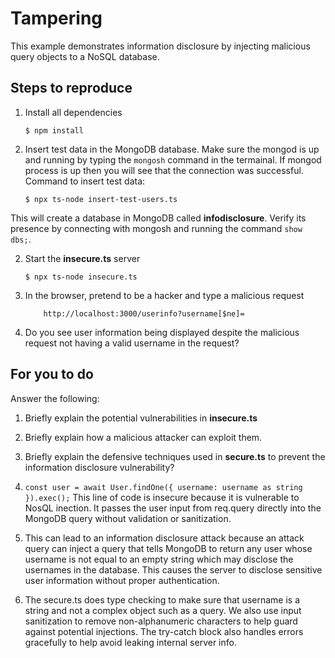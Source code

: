 # Tampering

This example demonstrates information disclosure by injecting malicious query objects to a NoSQL database.

## Steps to reproduce

1. Install all dependencies

    `$ npm install`

2. Insert test data in the MongoDB database. Make sure the mongod is up and running by typing the `mongosh` command in the termainal. If mongod process is up then you will see that the connection was successful. Command to insert test data:

    `$ npx ts-node insert-test-users.ts`

This will create a database in MongoDB called __infodisclosure__. Verify its presence by connecting with mongosh and running the command `show dbs;`.

2. Start the **insecure.ts** server

    `$ npx ts-node insecure.ts`

3. In the browser, pretend to be a hacker and type a malicious request

    ```
        http://localhost:3000/userinfo?username[$ne]=
    ```

4. Do you see user information being displayed despite the malicious request not having a valid username in the request?

## For you to do

Answer the following:

1. Briefly explain the potential vulnerabilities in **insecure.ts**
2. Briefly explain how a malicious attacker can exploit them.
3. Briefly explain the defensive techniques used in **secure.ts** to prevent the information disclosure vulnerability?

1. ```const user = await User.findOne({ username: username as string }).exec();```
This line of code is insecure because it is vulnerable to NosQL inection. It passes the user input from req.query directly into the MongoDB query without validation or sanitization.
2. This can lead to an information disclosure attack because an attack query can inject a query that tells MongoDB to return any user whose username is not equal to an empty string which may disclose the usernames in the database. This causes the server to disclose sensitive user information without proper authentication.
3. The secure.ts does type checking to make sure that username is a string and not a complex object such as a query. We also use input sanitization to remove non-alphanumeric characters to help guard against potential injections. The try-catch block also handles errors gracefully to help avoid leaking internal server info.